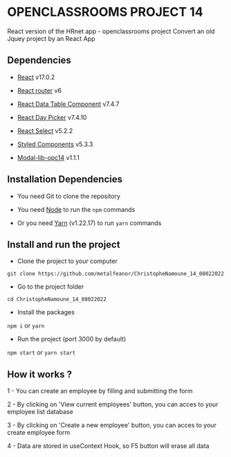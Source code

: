 # OPENCLASSROOMS PROJECT 14

React version of the HRnet app - openclassrooms project
Convert an old Jquey project by an React App

## Dependencies

- [React](https://reactjs.org/) v17.0.2

- [React router](https://reactrouter.com/) v6

- [React Data Table Component](https://www.npmjs.com/package/react-data-table-component) v7.4.7

- [React Day Picker](https://react-day-picker.js.org/) v7.4.10

- [React Select](https://react-select.com/home) v5.2.2

- [Styled Components](https://styled-components.com/) v5.3.3

- [Modal-lib-opc14](https://www.npmjs.com/package/modal-lib-opc14) v1.1.1

## Installation Dependencies

- You need Git to clone the repository

- You need [Node](https://nodejs.org/en/) to run the `npm` commands

- Or you need [Yarn](https://classic.yarnpkg.com/lang/en/docs/install/#windows-stable) (v1.22.17) to run `yarn` commands

## Install and run the project

- Clone the project to your computer

`git clone https://github.com/metalfeanor/ChristopheNamoune_14_08022022`

- Go to the project folder

`cd ChristopheNamoune_14_08022022`

- Install the packages

`npm i` or `yarn`

- Run the project (port 3000 by default)

`npm start` or `yarn start`

## How it works ?

1 - You can create an employee by filling and submitting the form

2 - By clicking on 'View current employees' button, you can acces to your employee list database

3 - By clicking on 'Create a new employee' button, you can acces to your create employee form

4 - Data are stored in useContext Hook, so F5 button will erase all data
